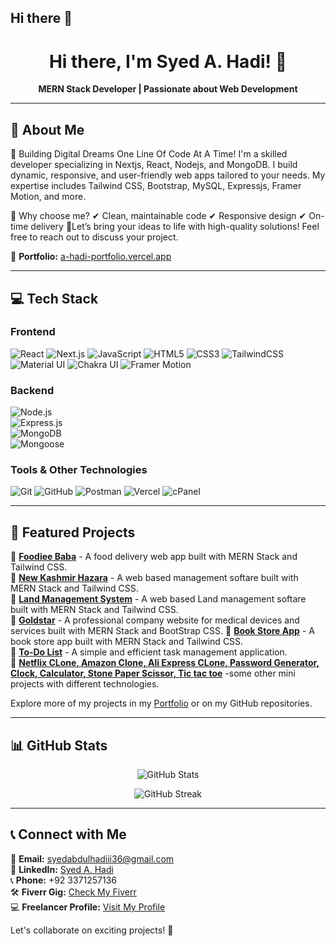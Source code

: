 ## Hi there 👋

<h1 align="center">Hi there, I'm Syed A. Hadi! 👋</h1>

<p align="center">
  <b>MERN Stack Developer | Passionate about Web Development</b>  
</p>

---

## 🚀 About Me  
🔹 Building Digital Dreams One Line Of Code At A Time!
   I'm a skilled developer specializing in Nextjs, React, Nodejs, and MongoDB. I build dynamic, responsive, and user-friendly web apps tailored to your needs. My expertise includes Tailwind CSS, Bootstrap, MySQL, 
   Expressjs, Framer Motion, and more.

🔹 Why choose me?
   ✔ Clean, maintainable code
   ✔ Responsive design
   ✔ On-time delivery
🔹Let’s bring your ideas to life with high-quality solutions! Feel free to reach out to discuss your project.

📌 **Portfolio:** [a-hadi-portfolio.vercel.app](https://a-hadi-portfolio.vercel.app/)  

---

## 💻 Tech Stack  

### **Frontend**  
<!-- Tech Stack Badges -->

![React](https://img.shields.io/badge/-React-61DAFB?style=flat&logo=react&logoColor=white)
![Next.js](https://img.shields.io/badge/-Next.js-000000?style=flat&logo=next.js&logoColor=white)
![JavaScript](https://img.shields.io/badge/-JavaScript-F7DF1E?style=flat&logo=javascript&logoColor=black)
![HTML5](https://img.shields.io/badge/-HTML5-E34F26?style=flat&logo=html5&logoColor=white)
![CSS3](https://img.shields.io/badge/-CSS3-1572B6?style=flat&logo=css3)
![TailwindCSS](https://img.shields.io/badge/-TailwindCSS-38B2AC?style=flat&logo=tailwind-css&logoColor=white)
![Material UI](https://img.shields.io/badge/-Material%20UI-007FFF?style=flat&logo=mui&logoColor=white)
![Chakra UI](https://img.shields.io/badge/-Chakra%20UI-319795?style=flat&logo=chakra-ui&logoColor=white)
![Framer Motion](https://img.shields.io/badge/-Framer%20Motion-0055FF?style=flat&logo=framer&logoColor=white)


### **Backend**  
![Node.js](https://img.shields.io/badge/-Node.js-339933?style=flat&logo=node.js&logoColor=white)  
![Express.js](https://img.shields.io/badge/-Express.js-000000?style=flat&logo=express&logoColor=white)  
![MongoDB](https://img.shields.io/badge/-MongoDB-4EA94B?style=flat&logo=mongodb&logoColor=white)  
![Mongoose](https://img.shields.io/badge/-Mongoose-880000?style=flat)  

### **Tools & Other Technologies**  
<!-- Tools & Deployment Badges -->

![Git](https://img.shields.io/badge/-Git-F05032?style=flat&logo=git&logoColor=white)
![GitHub](https://img.shields.io/badge/-GitHub-181717?style=flat&logo=github)
![Postman](https://img.shields.io/badge/-Postman-FF6C37?style=flat&logo=postman&logoColor=white)
![Vercel](https://img.shields.io/badge/-Vercel-000000?style=flat&logo=vercel&logoColor=white)
![cPanel](https://img.shields.io/badge/-cPanel%2FShared%20Hosting-FF6C2C?style=flat&logo=cpanel&logoColor=white)
 

---

## 📌 Featured Projects  

🔹 **[Foodiee Baba](https://a-hadi-portfolio.vercel.app/)** - A food delivery web app built with MERN Stack and Tailwind CSS.  
🔹 **[New Kashmir Hazara](https://a-hadi-portfolio.vercel.app/)** - A web based management softare built with MERN Stack and Tailwind CSS.  
🔹 **[Land Management System](https://a-hadi-portfolio.vercel.app/)** - A web based Land management softare built with MERN Stack and Tailwind CSS.  
🔹 **[Goldstar](https://a-hadi-portfolio.vercel.app/)** - A professional company website for medical devices and services built with MERN Stack and BootStrap CSS.
🔹 **[Book Store App](https://a-hadi-portfolio.vercel.app/)** - A book store app built with MERN Stack and Tailwind CSS.  
🔹 **[To-Do List](https://a-hadi-portfolio.vercel.app/)** - A simple and efficient task management application.  
🔹 **[Netflix CLone, Amazon Clone, Ali Express CLone, Password Generator, Clock, Calculator, Stone Paper Scissor, Tic tac toe](https://a-hadi-portfolio.vercel.app/)** -some other mini projects with different technologies.  

Explore more of my projects in my [Portfolio](https://a-hadi-portfolio.vercel.app/) or on my GitHub repositories.  

---

## 📊 GitHub Stats  

<p align="center">
  <img src="https://github-readme-stats.vercel.app/api?username=A-Hadi-Official&show_icons=true&theme=radical" alt="GitHub Stats" />
</p>

<p align="center">
  <img src="https://github-readme-streak-stats.herokuapp.com/?user=A-Hadi-Official&theme=radical" alt="GitHub Streak" />
</p>

---

## 📞 Connect with Me  

📩 **Email:** syedabdulhadiii36@gmail.com  
💼 **LinkedIn:** [Syed A. Hadi](https://www.linkedin.com/in/syed-a-hadi)  
📞 **Phone:** +92 3371257136  
🛠️ **Fiverr Gig:** [Check My Fiverr](https://www.fiverr.com/s/8zlWAVp)  
💻 **Freelancer Profile:** [Visit My Profile](https://www.freelancer.com/u/SyedAbdulHadi0?frm=SyedAbdulHadi0&sb=t)


Let's collaborate on exciting projects! 🚀  



